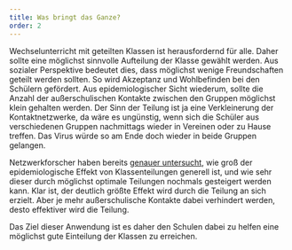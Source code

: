 ```yaml
---
title: Was bringt das Ganze?
order: 2
---
```


Wechselunterricht mit geteilten Klassen ist herausfordernd für alle. Daher sollte eine möglichst sinnvolle Aufteilung der Klasse gewählt werden. Aus sozialer Perspektive bedeutet dies, dass möglichst wenige Freundschaften geteilt werden sollten. So wird Akzeptanz und Wohlbefinden bei den Schülern gefördert.
Aus epidemiologischer Sicht wiederum, sollte die Anzahl der außerschulischen Kontakte zwischen den Gruppen möglichst klein gehalten werden. Der Sinn der Teilung ist ja eine Verkleinerung der Kontaktnetzwerke, da wäre es ungünstig, wenn sich die Schüler aus verschiedenen Gruppen nachmittags wieder in Vereinen oder zu Hause treffen. Das Virus würde so am Ende doch wieder in beide Gruppen gelangen.

Netzwerkforscher haben bereits <a href="https://www.medrxiv.org/content/10.1101/2020.11.30.20241166v1" rel="noopener" target="_blank">genauer untersucht</a >, wie groß der epidemiologische Effekt von Klassenteilungen generell ist, und wie sehr dieser durch möglichst optimale Teilungen nochmals gesteigert werden kann. Klar ist, der deutlich größte Effekt wird durch die Teilung an sich erzielt. Aber je mehr außerschulische Kontakte dabei verhindert werden, desto effektiver wird die Teilung.

Das Ziel dieser Anwendung ist es daher den Schulen dabei zu helfen eine möglichst gute Einteilung der Klassen zu erreichen.
